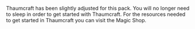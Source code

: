 Thaumcraft has been slightly adjusted for this pack. You will no longer need to sleep in order to get started with Thaumcraft. For the resources needed to get started in Thaumcraft you can visit the Magic Shop.
